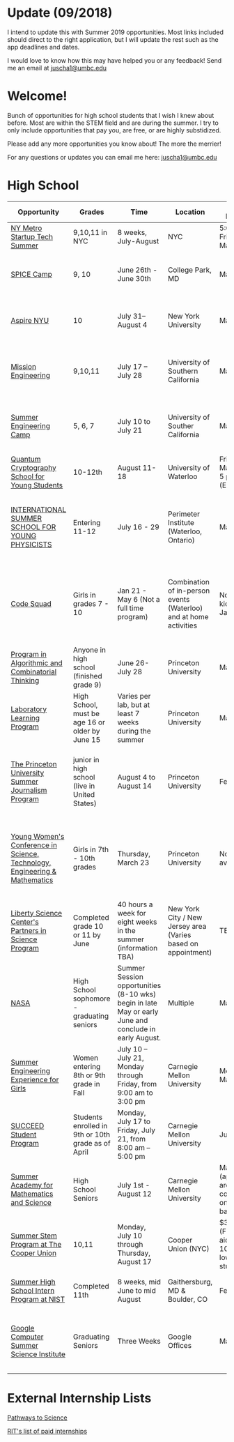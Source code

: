 # Update (09/2018)
I intend to update this with Summer 2019 opportunities. Most links included should direct to the right application, but I will update the rest such as the app deadlines and dates. 

I would love to know how this may have helped you or any feedback! Send me an email at juscha1@umbc.edu 

# Welcome!
Bunch of opportunities for high school students that I wish I knew about before. Most are within the STEM field and are during the summer. I try to only include opportunities that pay you, are free, or are highly substidized. 

Please add any more opportunities you know about! The more the merrier!

For any questions or updates you can email me here: juscha1@umbc.edu

# High School
| Opportunity        | Grades         | Time | Location | App Deadline | Cost | Notes |
| ----------------- |-------------  | ---------| -------| ---------| -----| -----|
|[NY Metro Startup Tech Summer](http://www.nfte.com/what/programs/new-york-metro/ny-metro-startup-summer-tech) | 9,10,11 in NYC | 8 weeks, July-August |NYC |5:00pm Friday, March 31| Free |  |
|[SPICE Camp](http://www.cmse.umd.edu/k12/summer/spice) | 9, 10 | June 26th - June 30th | College Park, MD | March 31st | $350 | For young women interested in learning more about engineering | 
| [Aspire NYU](http://www.sps.nyu.edu/academics/hsacademy/summer-programs/aspire.html) | 10 | July 31–August 4 | New York University | March 27 | Free | Must be a current sophomore from the New York metro/tri-state area |
| [Mission Engineering](https://viterbipk12.usc.edu/missionengineering/)| 9,10,11 | July 17 – July 28 | University of Southern California| May 1 | $750 (All low income students accepted will have a FULL SCHOLARSHIP | Must be able to commute|
| [Summer Engineering Camp](https://viterbipk12.usc.edu/camp/) | 5, 6, 7 | July 10 to July 21 | University of Souther California | May 1st | $750 (All low income students accepted will have a FULL SCHOLARSHIP | Must be able to commute|
| [Quantum Cryptography School for Young Students](https://uwaterloo.ca/institute-for-quantum-computing/programs/quantum-cryptography-school-young-students) | 10-12th | August 11-18 | University of Waterloo |Friday, March 24 at 5 p.m. (EDT). | $250 CAD | Financial Aid/Scholarship available | 
| [INTERNATIONAL SUMMER SCHOOL FOR YOUNG PHYSICISTS](http://www.perimeterinstitute.ca/outreach/students/programs/international-summer-school-young-physicists) | Entering 11-12 | July 16 - 29| Perimeter Institute (Waterloo, Ontario) | March 31 |  $500 (CDN) | Travel costs covered for Canadian students, ground transportation covered, Financial aid available |
| [Code Squad](https://uwaterloo.ca/catalyst/codesquad) | Girls in grades 7 - 10 | Jan 21 - May 6 (Not a full time program) | Combination of in-person events (Waterloo) and at home activities | No app, but kickoff is Jan 21  | No cost, but $200 registration cost for the conference in the middle of the program (financial aid available) | [Helpful FAQ](https://uwaterloo.ca/catalyst/code-squad-frequently-asked-questions) |
| [Program in Algorithmic and Combinatorial Thinking](https://algorithmicthinking.org) | Anyone in high school (finished grade 9) | June 26-July 28 | Princeton University | March 05 | $1000 for registration | [Helpful FAQ](https://algorithmicthinking.org/faq/) |
| [Laboratory Learning Program](http://research.princeton.edu/students/research-opportunities) | High School, must be age 16 or older by June 15  | Varies per lab, but at least 7 weeks during the summer | Princeton University | March 15 | No cost | [Helpful FAQ](http://research.princeton.edu/students/research-opportunities/faqs/) | 
| [The Princeton University Summer Journalism Program](http://www.princeton.edu/sjp/)   | junior in high school (live in United States) | August 4 to August 14   | Princeton University | Feb 24  | All expenses, including students' travel costs to and from Princeton, are paid for by the program. | Program specifically for students from a low income background |
| [Young Women's Conference in Science, Technology, Engineering & Mathematics](http://www.pppl.gov/YWC) | Girls in 7th - 10th grades | Thursday, March 23 | Princeton University | None available | First Come First Serve | Group registration only including chaperones. Seems like registration is mostly handled by high school administration.|
| [Liberty Science Center's Partners in Science Program](http://lsc.org/for-educators/programs-at-the-center/partners-in-science/) | Completed grade 10 or 11 by June | 40 hours a week for eight weeks in the summer (information TBA) | New York City / New Jersey area (Varies based on appointment) | TBA | No cost | More information TBA |
| [NASA](https://intern.nasa.gov/ossi/web/public/main/index.cfm?solarAction=view&subAction=content&contentCode=HOME_PAGE_INTERNSHIPS) | High School sophomore - graduating seniors | Summer Session opportunities (8-10 wks) begin in late May or early June and conclude in early August. | Multiple | March 1st  | Stipend |  | 
| [Summer Engineering Experience for Girls](https://www.cmu.edu/ices/outreach/see/) | Women entering 8th or 9th grade in Fall  | July 10 – July 21, Monday through Friday, from 9:00 am to 3:00 pm | Carnegie Mellon University | Monday, May 1 | Free | May need to look into getting housing | 
| [SUCCEED Student Program](http://cedmcenter.org/succeed/succeed-student-program/) | Students enrolled in 9th or 10th grade as of April  | Monday, July 17 to Friday, July 21, from 8:00 am – 5:00 pm | Carnegie Mellon University | June 5 | Free | 
| [Summer Academy for Mathematics and Science](http://admission.enrollment.cmu.edu/pages/diversity-sams) | High School Seniors | July 1st - August 12 | Carnegie Mellon University | March 1st (applications are considered on a rolling basis) | Free tuition, housing, and dining | Seeks to recruit underserved and underrepresented students. | 
| [Summer Stem Program at The Cooper Union](https://cooper.edu/engineering/summer-stem) | 10,11 | Monday, July 10 through Thursday, August 17 | Cooper Union (NYC) | $3,300 (Financial aid up to 100% for low income students) | |
| [Summer High School Intern Program at NIST](https://www.nist.gov/ohrm/summer-high-school-intern-program) | Completed 11th | 8 weeks, mid June to mid August | Gaithersburg, MD & Boulder, CO | February 1  | Free | Must be interested in scientific research |
| [Google Computer Summer Science Institute](https://edu.google.com/resources/programs/computer-science-summer-institute/) | Graduating Seniors | Three Weeks | Google Offices | March 2nd | Free | Especially for students from historically underrepresented groups in Computer Sceince. |

# External Internship Lists
[Pathways to Science](http://www.pathwaystoscience.org/K12.aspx)

[RIT's list of paid internships](https://people.rit.edu/~gtfsbi/Symp/highschool.htm)
